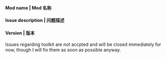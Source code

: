 #### Mod name | Mod 名称

#### Issue description | 问题描述

#### Version | 版本


Issues regarding toolkit are not accpted and will be closed immediately for now, though I will fix them as soon as possible anyway.
